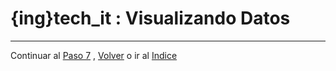 # {ing}tech_it : Visualizando Datos

---
Continuar al  [Paso 7](./lineas_futuras.md) , [Volver](./programando_placa.md) o ir al [Indice](./index.md)









